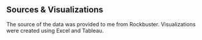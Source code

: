 ## Sources & Visualizations
The source of the data was provided to me from Rockbuster.  Visualizations were created using Excel and Tableau.  
